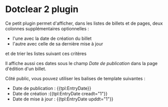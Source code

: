 Dotclear 2 plugin
=================

Ce petit plugin permet d'afficher, dans les listes de billets et de pages, deux colonnes supplémentaires optionnelles :

- l'une avec la date de création du billet
- l'autre avec celle de sa dernière mise à jour

et de trier les listes suivant ces critères

Il affiche aussi ces dates sous le champ *Date de publication* dans la page d'édition d'un billet.

Côté public, vous pouvez utiliser les balises de template suivantes :

- Date de publication : {{tpl:EntryDate}}
- Date de création :{{tpl:EntryDate creadt="1"}}
- Date de mise à jour : {{tpl:EntryDate upddt="1"}}
